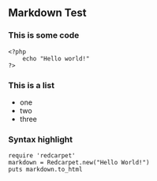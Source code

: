 ## Markdown Test


### This is some code

    <?php
        echo "Hello world!"
    ?>


### This is a list
- one
- two
- three


### Syntax highlight
```pytho
require 'redcarpet'
markdown = Redcarpet.new("Hello World!")
puts markdown.to_html
```
